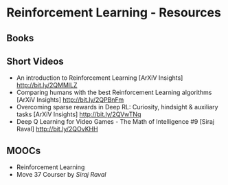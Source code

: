# Reinforcement Learning - Resources

## Books



## Short Videos
* An introduction to Reinforcement Learning [ArXiV Insights] http://bit.ly/2QMMlLZ
* Comparing humans with the best Reinforcement Learning algorithms [ArXiV Insights] http://bit.ly/2QPBnFm
* Overcoming sparse rewards in Deep RL: Curiosity, hindsight & auxiliary tasks [ArXiV Insights] http://bit.ly/2QVwTNq
* Deep Q Learning for Video Games - The Math of Intelligence #9 [Siraj Raval] http://bit.ly/2QOvKHH



## MOOCs
* Reinforcement Learning 
* Move 37 Courser by _Siraj Raval_
